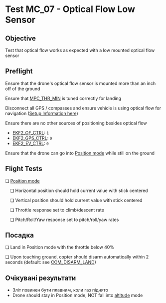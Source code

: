 # Test MC_07 - Optical Flow Low Sensor

## Objective

Test that optical flow works as expected with a low mounted optical flow sensor

## Preflight

Ensure that the drone's optical flow sensor is mounted more than an inch off of the ground

Ensure that [MPC_THR_MIN](../advanced_config/parameter_reference.md#MPC_THR_MIN) is tuned correctly for landing

Disconnect all GPS / compasses and ensure vehicle is using optical flow for navigation
([Setup Information here](../sensor/optical_flow.md))

Ensure there are no other sources of positioning besides optical flow

- [EKF2_OF_CTRL](../advanced_config/parameter_reference.md#EKF2_OF_CTRL): `1`
- [EKF2_GPS_CTRL](../advanced_config/parameter_reference.md#EKF2_GPS_CTRL): `0`
- [EKF2_EV_CTRL](../advanced_config/parameter_reference.md#EKF2_EV_CTRL): `0`

Ensure that the drone can go into [Position mode](../flight_modes_mc/position.md) while still on the ground

## Flight Tests

❏ [Position mode](../flight_modes_mc/position.md)

&nbsp;&nbsp;&nbsp;&nbsp;❏ Horizontal position should hold current value with stick centered

&nbsp;&nbsp;&nbsp;&nbsp;❏ Vertical position should hold current value with stick centered

&nbsp;&nbsp;&nbsp;&nbsp;❏ Throttle response set to climb/descent rate

&nbsp;&nbsp;&nbsp;&nbsp;❏ Pitch/Roll/Yaw response set to pitch/roll/yaw rates

## Посадка

❏ Land in Position mode with the throttle below 40%

❏ Upon touching ground, copter should disarm automatically within 2 seconds (default: see [COM_DISARM_LAND](../advanced_config/parameter_reference.md#COM_DISARM_LAND))

## Очікувані результати

- Зліт повинен бути плавним, коли газ піднято
- Drone should stay in Position mode, NOT fall into [altitude](../flight_modes_mc/altitude.md) mode

